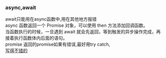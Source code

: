 ### async,await
await只能用在async函数中,用在其他地方报错  
async 函数返回一个 Promise 对象，可以使用 then 方法添加回调函数。  
当函数执行的时候，一旦遇到 await 就会先返回，等到触发的异步操作完成，再接着执行函数体内后面的语句。  
promise 返回的promise如果有错误,最好用try catch,  
[写得不错的](https://www.cnblogs.com/yuanyingke/p/10280681.html)